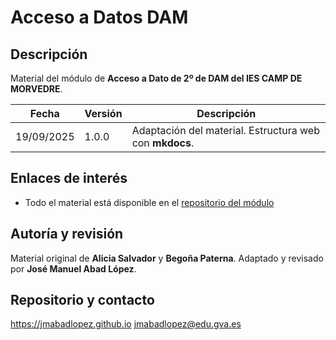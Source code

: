 # Acceso a Datos DAM

## Descripción

Material del módulo de **Acceso a Dato de 2º de DAM del IES CAMP DE MORVEDRE**.

| Fecha      | Versión | Descripción                                |
| ---------- | ------- | ------------------------------------------ |
| 19/09/2025 | 1.0.0   | Adaptación del material. Estructura web con **mkdocs**.|

## Enlaces de interés

* Todo el material está disponible en el [repositorio del módulo](https://github.com/jmabadlopez/acceso_datos)
## Autoría y revisión

Material original de **Alicia Salvador** y **Begoña Paterna**. Adaptado y revisado por **José Manuel Abad López**.

## Repositorio y contacto
<https://jmabadlopez.github.io>
<jmabadlopez@edu.gva.es>